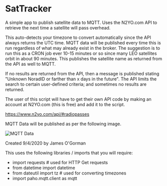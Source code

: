 # SatTracker
A simple app to publish satellite data to MQTT.
Uses the N2YO.com API to retrieve the next time a satellite will pass overhead.

This auto-detects your timezone to convert automatically since the API always returns the UTC time. MQTT data will be published every time this is run regardless of what may already exist in the broker. The suggestion is to run this as a CRON job ever 10-15 minutes or so since many LEO satellites orbit in about 90 minutes. This publishes the satellite name as returned from the API as well to MQTT.

If no results are returned from the API, then a message is published stating "Unknown NoradID or farther than x days in the future". The API limits the search to certain user-defined criteria; and sometimes no results are returned.

The user of this script will have to get their own API code by making an account at N2YO.com (this is free) and add it to the script.

https://www.n2yo.com/api/#radiopasses

MQTT Data will be published as per the following image.

![MQTT Data](/publishedSatelliteData.png)


Created 9/4/2020 by James O'Gorman

This uses the following libraries / imports that you will require:
  * import requests  # used for HTTP Get requests
  * from datetime import datetime
  * from dateutil import tz  # used for converting timezones
  * import paho.mqtt.client as mqtt

